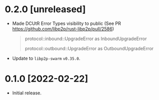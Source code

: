 # 0.2.0 [unreleased]
- Made DCUtR Error Types visibility to public (See PR https://github.com/libp2p/rust-libp2p/pull/2586)
  > protocol::inbound::UpgradeError  as InboundUpgradeError
  >
  > protocol::outbound::UpgradeError as OutboundUpgradeError

- Update to `libp2p-swarm` `v0.35.0`.

# 0.1.0 [2022-02-22]

- Initial release.
